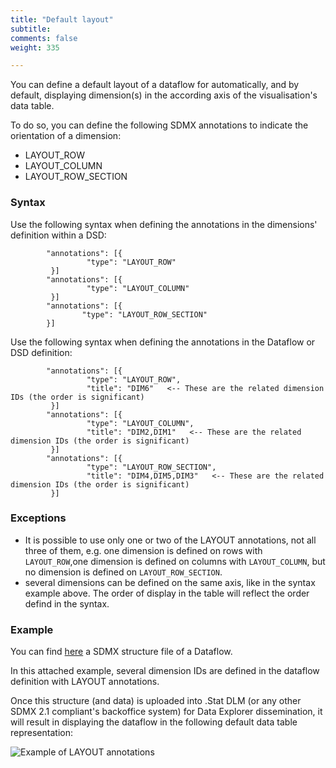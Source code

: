 ```yaml
---
title: "Default layout"
subtitle: 
comments: false
weight: 335

---
```


You can define a default layout of a dataflow for automatically, and by default, displaying dimension(s) in the according axis of the visualisation's data table.  

To do so, you can define the following SDMX annotations to indicate the orientation of a dimension:  
* LAYOUT_ROW
* LAYOUT_COLUMN
* LAYOUT_ROW_SECTION

### Syntax

Use the following syntax when defining the annotations in the dimensions' definition within a DSD:

```
        "annotations": [{
                 "type": "LAYOUT_ROW"
         }]
        "annotations": [{
                 "type": "LAYOUT_COLUMN"
         }]
        "annotations": [{
                "type": "LAYOUT_ROW_SECTION"
        }]
```

Use the following syntax when defining the annotations in the Dataflow or DSD definition:  

```
        "annotations": [{
                 "type": "LAYOUT_ROW",
                 "title": "DIM6"   <-- These are the related dimension IDs (the order is significant)
         }]
        "annotations": [{
                 "type": "LAYOUT_COLUMN",
                 "title": "DIM2,DIM1"   <-- These are the related dimension IDs (the order is significant)
         }]
        "annotations": [{
                 "type": "LAYOUT_ROW_SECTION",
                 "title": "DIM4,DIM5,DIM3"   <-- These are the related dimension IDs (the order is significant)
         }]
```

### Exceptions

* It is possible to use only one or two of the LAYOUT annotations, not all three of them, e.g. one dimension is defined on rows with `LAYOUT_ROW`,one dimension is defined on columns with `LAYOUT_COLUMN`, but no dimension is defined on `LAYOUT_ROW_SECTION`.  
* several dimensions can be defined on the same axis, like in the syntax example above. The order of display in the table will reflect the order defind in the syntax.

### Example
You can find [here](https://gitlab.com/sis-cc/dotstatsuite-documentation/blob/master/content/OECD-AIR_EMISSIONS_DF-1.0.xml) a SDMX structure file of a Dataflow.

In this attached example, several dimension IDs are defined in the dataflow definition with LAYOUT annotations.

Once this structure (and data) is uploaded into .Stat DLM (or any other SDMX 2.1 compliant's backoffice system) for Data Explorer dissemination, it will result in displaying the dataflow in the following default data table representation:  

![Example of LAYOUT annotations](/using-dlm/files/LAYOUT.png)

